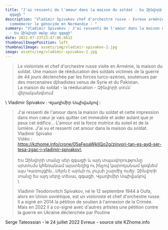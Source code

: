 ```yaml
---
title: "J'ai ressenti de l'amour dans la maison du soldat - Ես Զինվորի տանը սեր
  զգացի "
description: "Vladimir Spivakov chef d'orchestre russe - Evreux arméniens -
  commémorer le génocide en Normandie - "
summary: "Vladimir Spivakov : J'ai ressenti de l'amour dans la maison du soldat
  - Ես Զինվորի տանը սեր զգացի"
date: 2022-07-23T23:47:06.661Z
thumbnailImagePosition: left
thumbnailImage: assets/img/vladimir-spivakov-2.jpg
image: assets/img/vladimir-spivakov-2.jpg
---
```

> Le violoniste et chef d'orchestre russe visite en Arménie, la maison du soldat. Une maison de rééducation des soldats victimes de la guerre de 44 jours déclenchée par les forces turco-azéries, soutenues par des mercenaires djihadistes venus de Syrie et du Pakistan. \
> La maison du soldat - la rééducation - Զինվորի տուն՝ վերականգնում

\    Vladimir Spivakov : Վլադիմիր Սպիվակով : 

> J'ai ressenti de l'amour dans la maison du soldat et cette impression dans mon cœur je vais quitter cet immeuble et aider autant que je peux cet édifice... L'amour est la force motrice du soleil et de la lumière. J'ai vu et ressenti cet amour dans la maison du soldat. Vladimir Spivako\
> Vidéo : \
> https://kzhome.info/crone/05aFeoaWkIjQo2g/zinvori-tan-es-ayd-ser-tesa-zgac-i-vladimir-spivakov\
> \
> \
> Ես Զինվորի տանը սեր զգացի և այդ տպավորությունը սրտումս կհեռանամ այստեղից ու ինչով կարողանամ կօգնեմ այս Կառույցին․․․Սերն է արևի ու լույսի շարժիչ ուժը: Զինվորի տանը ես այդ սերը տեսա, զգացի. Վլադիմիր Սպիվակով\
> \
>
> Vladimir Teodorovitch Spivakov, né le 12 septembre 1944 à Oufa, alors en Union soviétique, est un violoniste et chef d'orchestre russe. Il a signé en 2014 la pétition de soutien à l'annexion de la Crimée. Mais en 2022 il a co-signé avec d'autres artistes une pétition contre la guerre en Ukraine déclenchée par Poutine

Serge Tateossian - le 24 juillet 2022 Evreux - source site KZhome.info